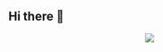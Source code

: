 ## Hi there 👋 
<p align="center"><img src="https://i.giphy.com/RThN0hOS2GO4M.gif" /></p>
<!--
**vibhmitra/vibhmitra** is a ✨ _special_ ✨ repository because its `README.md` (this file) appears on your GitHub profile.

Here are some ideas to get myself started:

- 🔭 I’m currently working on ...
- 🌱 I’m currently learning ...
- 👯 I’m looking to collaborate on ...
- 🤔 I’m looking for help with ...
- 💬 Ask me about ...
- 📫 How to reach me: ...
- 😄 Pronouns: ...
- ⚡ Fun fact: ...
-->
